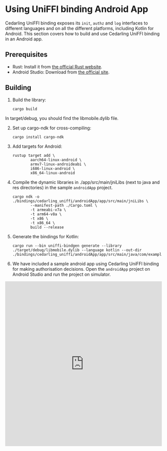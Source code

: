 # Using UniFFI binding Android App

Cedarling UniFFI binding exposes its `init`, `authz` and `log` interfaces to different languages and on all the different platforms, including Kotlin for Android. This section covers how to build and use Cedarling UniFFI binding in an Android app.

## Prerequisites

- Rust: Install it from [the official Rust website](https://www.rust-lang.org/tools/install).
- Android Studio: Download from [the official site](https://developer.android.com/studio).

## Building

1. Build the library:
    ```bash
    cargo build
    ```
In target/debug, you should find the libmobile.dylib file.

2. Set up cargo-ndk for cross-compiling:
    ```
    cargo install cargo-ndk
    ```

3. Add targets for Android:
    ```
    rustup target add \
            aarch64-linux-android \
            armv7-linux-androideabi \
            i686-linux-android \
            x86_64-linux-android
    ```

4. Compile the dynamic libraries in ./app/src/main/jniLibs (next to java and res directories) in the sample `androidApp` project.
    ```
    cargo ndk -o ./bindings/cedarling_uniffi/androidApp/app/src/main/jniLibs \
            --manifest-path ./Cargo.toml \
            -t armeabi-v7a \
            -t arm64-v8a \
            -t x86 \
            -t x86_64 \
            build --release
    ```

5. Generate the bindings for Kotlin:
    ```
    cargo run --bin uniffi-bindgen generate --library ./target/debug/libmobile.dylib --language kotlin --out-dir ./bindings/cedarling_uniffi/androidApp/app/src/main/java/com/example/androidapp/cedarling/uniffi
    ```

6. We have included a sample android app using Cedarling UniFFI binding for making authorisation decisions. Open the `androidApp` project on Android Studio and run the project on simulator.

<div style="position: relative; padding-bottom: 104.75728155339806%; height: 0;"><iframe src="https://www.loom.com/embed/463de78bd3174f2ca7d2b2f2fb2915cd?sid=01bd3481-857f-4981-9414-e81852fa3079" frameborder="0" webkitallowfullscreen mozallowfullscreen allowfullscreen style="position: absolute; top: 0; left: 0; width: 100%; height: 100%;"></iframe></div>
